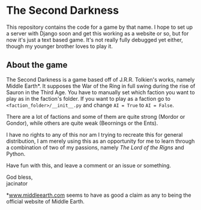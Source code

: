 # The Second Darkness

This repository contains the code for a game by that name. I hope to set up a server with Django
soon and get this working as a website or so, but for now it's just a text based game. It's not
really fully debugged yet either, though my younger brother loves to play it.

## About the game

The Second Darkness is a game based off of J.R.R. Tolkien's works, namely Middle Earth\*. It
supposes the War of the Ring in full swing during the rise of Sauron in the Third Age. You have to
manually set which faction you want to play as in the faction's folder. If you want to play as a
faction go to ```<faction_folder>/__init__.py``` and change ```AI = True``` to ```AI = False```.

There are a lot of factions and some of them are quite strong (Mordor or Gondor), while others are
quite weak (Beornings or the Ents).

I have no rights to any of this nor am I trying to recreate this for general distribution, I am
merely using this as an opportunity for me to learn through a combination of two of my passions,
namely <em>The Lord of the Rigns</em> and Python.

Have fun with this, and leave a comment or an issue or something.

God bless,<br>
jacinator

\*<a href="http://www.middleearth.com/" target="_blank">www.middleearth.com</a> seems to have as good a claim as
any to being the official website of Middle Earth.